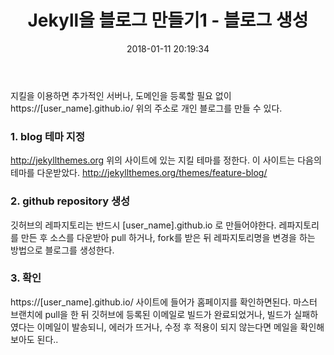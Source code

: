 ﻿---
layout: blog
title: 'Jekyll을 블로그 만들기1 - 블로그 생성'
date: 2018-01-11 20:19:34
categories: blog
tags: code
image: '/images/default.jpg' 
lead_text: 'jekyll을 이용하여 블로그를 생성하여 봅니다.'
---

지킬을 이용하면 추가적인 서버나, 도메인을 등록할 필요 없이
https://[user_name].github.io/
위의 주소로 개인 블로그를 만들 수 있다.

### 1. blog 테마 지정
http://jekyllthemes.org 
위의 사이트에 있는 지킬 테마를 정한다.
이 사이트는 다음의 테마를 다운받았다.
http://jekyllthemes.org/themes/feature-blog/

### 2. github repository 생성
깃허브의 레파지토리는 반드시 [user_name].github.io 로 만들어야한다.
레파지토리를 만든 후 소스를 다운받아 pull 하거나, 
fork를 받은 뒤 레파지토리명을 변경을 하는 방법으로 블로그를 생성한다.

### 3. 확인
https://[user_name].github.io/ 사이트에 들어가 홈페이지를 확인하면된다.
마스터 브랜치에 pull을 한 뒤 깃허브에 등록된 이메일로 빌드가 완료되었거나, 빌드가 실패하였다는 이메일이 발송되니, 에러가 뜨거나, 수정 후 적용이 되지 않는다면 메일을 확인해 보아도 된다..